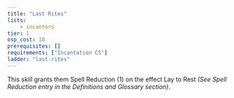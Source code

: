 ```yaml
---
title: "Last Rites"
lists:
    - incantors
tier: 1
osp_cost: 10
prerequisites: []
requirements: ["Incantation CS"]
ladder: "last-rites"
---
```

This skill grants them Spell Reduction (1) on the effect Lay to Rest _(See Spell Reduction entry in the Definitions and Glossary section)_.